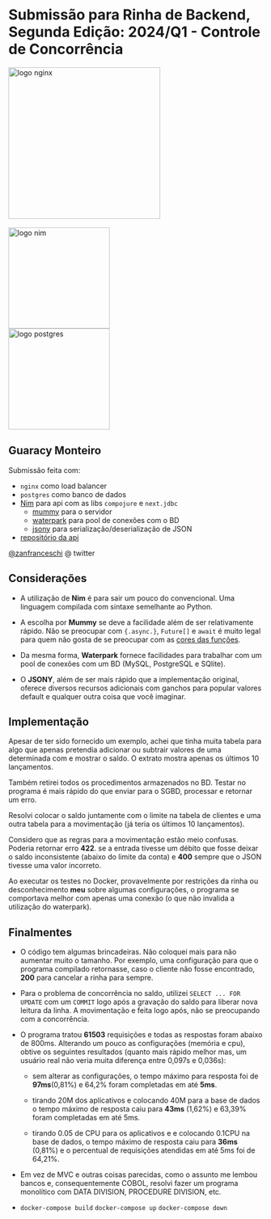 # Submissão para Rinha de Backend, Segunda Edição: 2024/Q1 - Controle de Concorrência

<img src="https://upload.wikimedia.org/wikipedia/commons/c/c5/Nginx_logo.svg" alt="logo nginx" width="300" height="auto">
<br/><br/>
<img src="https://upload.wikimedia.org/wikipedia/commons/thumb/1/1b/Nim-logo.png/317px-Nim-logo.png" width="200" height="auto" alt="logo nim">
<br/>
<img src="https://upload.wikimedia.org/wikipedia/commons/2/29/Postgresql_elephant.svg" alt="logo postgres" width="200" height="auto">

## Guaracy Monteiro

Submissão feita com:

- `nginx` como load balancer
- `postgres` como banco de dados
- [Nim](https://nim-lang.org/) para api com as libs `compojure` e `next.jdbc`
  - [mummy](https://github.com/guzba/mummy) para o servidor
  - [waterpark](https://github.com/guzba/waterpark) para pool de conexões com o BD
  - [jsony](https://github.com/treeform/jsony) para serialização/deserialização de JSON
- [repositório da api](https://github.com/guaracy)

[@zanfranceschi](https://twitter.com/guaracybm) @ twitter

## Considerações

- A utilização de **Nim** é para sair um pouco do convencional. Uma linguagem compilada com sintaxe semelhante ao Python.

- A escolha por **Mummy** se deve a facilidade além de ser relativamente rápido. Não se preocupar com  `{.async.}`, `Future[]` e `await` é muito legal para quem não gosta de se preocupar com as [cores das funções](https://journal.stuffwithstuff.com/2015/02/01/what-color-is-your-function/). 

- Da mesma forma, **Waterpark** fornece facilidades para trabalhar com um pool de conexões com um BD (MySQL, PostgreSQL e SQlite).

- O **JSONY**, além de ser mais rápido que a implementação original, oferece diversos recursos adicionais com ganchos para popular valores default e qualquer outra coisa que você imaginar.

## Implementação

Apesar de ter sido fornecido um exemplo, achei que tinha muita tabela para algo que apenas pretendia adicionar ou subtrair valores de uma determinada com e mostrar o saldo. O extrato mostra apenas os últimos 10 lançamentos.

Também retirei todos os procedimentos armazenados no BD. Testar no programa é mais rápido do que enviar para o SGBD, processar e retornar um erro.

Resolvi colocar o saldo juntamente com o limite na tabela de clientes e uma outra tabela para a movimentação (já teria os últimos 10 lançamentos).

Considero que as regras para a movimentação estão meio confusas. Poderia retornar erro **422**. se a entrada tivesse um débito que fosse deixar o saldo inconsistente (abaixo do limite da conta) e **400** sempre que o JSON tivesse uma valor incorreto.

Ao executar os testes no Docker, provavelmente por restrições da rinha ou desconhecimento **meu** sobre algumas configurações, o programa se comportava melhor com apenas uma conexão (o que não invalida a utilização do waterpark).

## Finalmentes

- O código tem algumas brincadeiras. Não coloquei mais para não aumentar muito o tamanho. Por exemplo, uma configuração para que o programa compilado retornasse, caso o cliente não fosse encontrado, **200** para cancelar a rinha para sempre.

- Para o problema de concorrência no saldo, utilizei `SELECT ... FOR UPDATE` com um `COMMIT` logo após a gravação do saldo para liberar nova leitura da linha. A movimentação e feita logo após, não se preocupando com a concorrência.

- O programa tratou **61503** requisições e todas as respostas foram abaixo de 800ms. Alterando um pouco as configurações (memória e cpu), obtive os seguintes resultados (quanto mais rápido melhor mas, um usuário real não veria muita diferença entre 0,097s e 0,036s):
  
  - sem alterar as configurações, o tempo máximo para resposta foi de **97ms**(0,81%) e 64,2% foram completadas em até **5ms**.
  
  - tirando 20M dos aplicativos e colocando 40M para a base de dados o tempo máximo de resposta caiu para **43ms** (1,62%) e 63,39% foram completadas em até 5ms.
  
  - tirando 0.05 de CPU para os aplicativos e e colocando 0.1CPU na base de dados, o tempo máximo de resposta caiu para **36ms** (0,81%) e o percentual de requisições atendidas em até 5ms foi de 64,21%.

- Em vez de MVC e outras coisas parecidas, como o assunto me lembou bancos e, consequentemente COBOL, resolvi fazer um programa monolítico com DATA DIVISION, PROCEDURE DIVISION, etc.

- `docker-compose build` `docker-compose up` `docker-compose down` 
